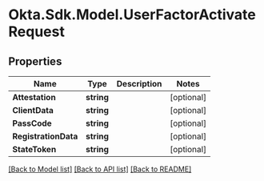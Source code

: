 # Okta.Sdk.Model.UserFactorActivateRequest

## Properties

Name | Type | Description | Notes
------------ | ------------- | ------------- | -------------
**Attestation** | **string** |  | [optional] 
**ClientData** | **string** |  | [optional] 
**PassCode** | **string** |  | [optional] 
**RegistrationData** | **string** |  | [optional] 
**StateToken** | **string** |  | [optional] 

[[Back to Model list]](../README.md#documentation-for-models) [[Back to API list]](../README.md#documentation-for-api-endpoints) [[Back to README]](../README.md)

